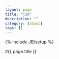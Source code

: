 ```yaml
---
layout: page
title: "jim"
description: ""
category: [about]
tags: []
---
```

{% include JB/setup %}

#{{ page.title }}
